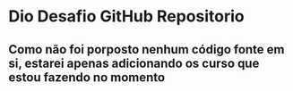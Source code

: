 # Dio Desafio GitHub Repositorio
## Como não foi porposto nenhum código fonte em si, estarei apenas adicionando os curso que estou fazendo no momento
